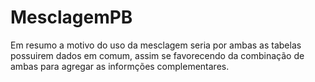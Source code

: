 # MesclagemPB

Em resumo a motivo do uso da mesclagem seria por ambas as tabelas possuirem dados em comum, assim se favorecendo da combinação de ambas para agregar as informções complementares.
